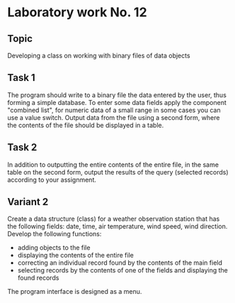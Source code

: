 # Laboratory work No. 12

## Topic
Developing a class on working with binary files of data objects

## Task 1
The program should write to a binary file the data entered by the user, thus forming a simple database. To enter some data fields apply the component "combined list", for numeric data of a small range in some cases you can use a value switch. Output data from the file using a second form, where the contents of the file should be displayed in a table.

## Task 2
In addition to outputting the entire contents of the entire file, in the same table on the second form, output the results of the query (selected records) according to your assignment.

## Variant 2 
Create a data structure (class) for a weather observation station that has the following fields: date, time, air temperature, wind speed, wind direction. 
Develop the following functions: 
- adding objects to the file
- displaying the contents of the entire file
- correcting an individual record found by the contents of the main field
- selecting records by the contents of one of the fields and displaying the found records

The program interface is designed as a menu.
